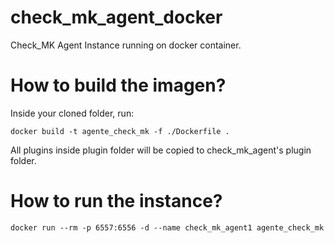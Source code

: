 # check_mk_agent_docker

Check_MK Agent Instance running on docker container.

# How to build the imagen?
Inside your cloned folder, run:

`docker build -t agente_check_mk -f ./Dockerfile .` 

All plugins inside plugin folder will be copied to check_mk_agent's plugin folder.


# How to run the instance?
`docker run --rm -p 6557:6556 -d --name check_mk_agent1 agente_check_mk`
